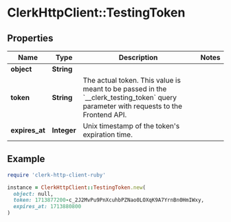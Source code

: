# ClerkHttpClient::TestingToken

## Properties

| Name | Type | Description | Notes |
| ---- | ---- | ----------- | ----- |
| **object** | **String** |  |  |
| **token** | **String** | The actual token. This value is meant to be passed in the &#x60;__clerk_testing_token&#x60; query parameter with requests to the Frontend API. |  |
| **expires_at** | **Integer** | Unix timestamp of the token&#39;s expiration time.  |  |

## Example

```ruby
require 'clerk-http-client-ruby'

instance = ClerkHttpClient::TestingToken.new(
  object: null,
  token: 1713877200-c_2J2MvPu9PnXcuhbPZNao0LOXqK9A7YrnBn0HmIWxy,
  expires_at: 1713880800
)
```

